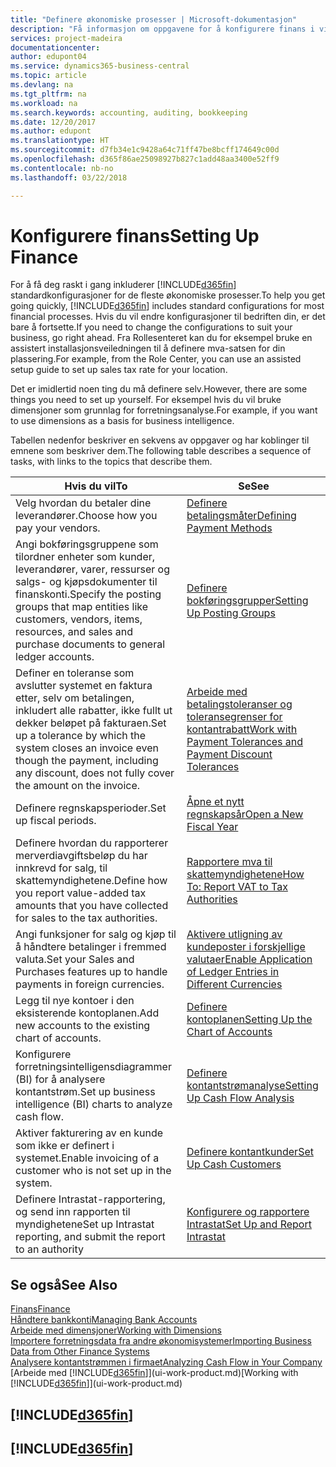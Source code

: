 ```yaml
---
title: "Definere økonomiske prosesser | Microsoft-dokumentasjon"
description: "Få informasjon om oppgavene for å konfigurere finans i virksomheten slik at alle regnskaps-, revisjons- og bokføringsbehov dekkes."
services: project-madeira
documentationcenter: 
author: edupont04
ms.service: dynamics365-business-central
ms.topic: article
ms.devlang: na
ms.tgt_pltfrm: na
ms.workload: na
ms.search.keywords: accounting, auditing, bookkeeping
ms.date: 12/20/2017
ms.author: edupont
ms.translationtype: HT
ms.sourcegitcommit: d7fb34e1c9428a64c71ff47be8bcff174649c00d
ms.openlocfilehash: d365f86ae25098927b827c1add48aa3400e52ff9
ms.contentlocale: nb-no
ms.lasthandoff: 03/22/2018

---
```

# <a name="setting-up-finance"></a><span data-ttu-id="39633-103">Konfigurere finans</span><span class="sxs-lookup"><span data-stu-id="39633-103">Setting Up Finance</span></span>
<span data-ttu-id="39633-104">For å få deg raskt i gang inkluderer [!INCLUDE[d365fin](includes/d365fin_md.md)] standardkonfigurasjoner for de fleste økonomiske prosesser.</span><span class="sxs-lookup"><span data-stu-id="39633-104">To help you get going quickly, [!INCLUDE[d365fin](includes/d365fin_md.md)] includes standard configurations for most financial processes.</span></span> <span data-ttu-id="39633-105">Hvis du vil endre konfigurasjoner til bedriften din, er det bare å fortsette.</span><span class="sxs-lookup"><span data-stu-id="39633-105">If you need to change the configurations to suit your business, go right ahead.</span></span> <span data-ttu-id="39633-106">Fra Rollesenteret kan du for eksempel bruke en assistert installasjonsveiledningen til å definere mva-satsen for din plassering.</span><span class="sxs-lookup"><span data-stu-id="39633-106">For example, from the Role Center, you can use an assisted setup guide to set up sales tax rate for your location.</span></span>  

<span data-ttu-id="39633-107">Det er imidlertid noen ting du må definere selv.</span><span class="sxs-lookup"><span data-stu-id="39633-107">However, there are some things you need to set up yourself.</span></span> <span data-ttu-id="39633-108">For eksempel hvis du vil bruke dimensjoner som grunnlag for forretningsanalyse.</span><span class="sxs-lookup"><span data-stu-id="39633-108">For example, if you want to use dimensions as a basis for business intelligence.</span></span>  

<span data-ttu-id="39633-109">Tabellen nedenfor beskriver en sekvens av oppgaver og har koblinger til emnene som beskriver dem.</span><span class="sxs-lookup"><span data-stu-id="39633-109">The following table describes a sequence of tasks, with links to the topics that describe them.</span></span>

| <span data-ttu-id="39633-110">Hvis du vil</span><span class="sxs-lookup"><span data-stu-id="39633-110">To</span></span> | <span data-ttu-id="39633-111">Se</span><span class="sxs-lookup"><span data-stu-id="39633-111">See</span></span> |
| --- | --- |
| <span data-ttu-id="39633-112">Velg hvordan du betaler dine leverandører.</span><span class="sxs-lookup"><span data-stu-id="39633-112">Choose how you pay your vendors.</span></span> |[<span data-ttu-id="39633-113">Definere betalingsmåter</span><span class="sxs-lookup"><span data-stu-id="39633-113">Defining Payment Methods</span></span>](finance-payment-methods.md) |
| <span data-ttu-id="39633-114">Angi bokføringsgruppene som tilordner enheter som kunder, leverandører, varer, ressurser og salgs- og kjøpsdokumenter til finanskonti.</span><span class="sxs-lookup"><span data-stu-id="39633-114">Specify the posting groups that map entities like customers, vendors, items, resources, and sales and purchase documents to general ledger accounts.</span></span> |[<span data-ttu-id="39633-115">Definere bokføringsgrupper</span><span class="sxs-lookup"><span data-stu-id="39633-115">Setting Up Posting Groups</span></span>](finance-posting-groups.md)|
|<span data-ttu-id="39633-116">Definer en toleranse som avslutter systemet en faktura etter, selv om betalingen, inkludert alle rabatter, ikke fullt ut dekker beløpet på fakturaen.</span><span class="sxs-lookup"><span data-stu-id="39633-116">Set up a tolerance by which the system closes an invoice even though the payment, including any discount, does not fully cover the amount on the invoice.</span></span>|[<span data-ttu-id="39633-117">Arbeide med betalingstoleranser og toleransegrenser for kontantrabatt</span><span class="sxs-lookup"><span data-stu-id="39633-117">Work with Payment Tolerances and Payment Discount Tolerances</span></span>](finance-payment-tolerance-and-payment-discount-tolerance.md)|
| <span data-ttu-id="39633-118">Definere regnskapsperioder.</span><span class="sxs-lookup"><span data-stu-id="39633-118">Set up fiscal periods.</span></span> |[<span data-ttu-id="39633-119">Åpne et nytt regnskapsår</span><span class="sxs-lookup"><span data-stu-id="39633-119">Open a New Fiscal Year</span></span>](finance-how-open-new-fiscal-year.md) |
| <span data-ttu-id="39633-120">Definere hvordan du rapporterer merverdiavgiftsbeløp du har innkrevd for salg, til skattemyndighetene.</span><span class="sxs-lookup"><span data-stu-id="39633-120">Define how you report value-added tax amounts that you have collected for sales to the tax authorities.</span></span> |[<span data-ttu-id="39633-121">Rapportere mva til skattemyndighetene</span><span class="sxs-lookup"><span data-stu-id="39633-121">How To: Report VAT to Tax Authorities</span></span>](finance-how-report-vat.md)|
| <span data-ttu-id="39633-122">Angi funksjoner for salg og kjøp til å håndtere betalinger i fremmed valuta.</span><span class="sxs-lookup"><span data-stu-id="39633-122">Set your Sales and Purchases features up to handle payments in foreign currencies.</span></span>|[<span data-ttu-id="39633-123">Aktivere utligning av kundeposter i forskjellige valutaer</span><span class="sxs-lookup"><span data-stu-id="39633-123">Enable Application of Ledger Entries in Different Currencies</span></span>](finance-how-enable-application-ledger-entries-different-currencies.md)
| <span data-ttu-id="39633-124">Legg til nye kontoer i den eksisterende kontoplanen.</span><span class="sxs-lookup"><span data-stu-id="39633-124">Add new accounts to the existing chart of accounts.</span></span> |[<span data-ttu-id="39633-125">Definere kontoplanen</span><span class="sxs-lookup"><span data-stu-id="39633-125">Setting Up the Chart of Accounts</span></span>](finance-setup-chart-accounts.md) |
| <span data-ttu-id="39633-126">Konfigurere forretningsintelligensdiagrammer (BI) for å analysere kontantstrøm.</span><span class="sxs-lookup"><span data-stu-id="39633-126">Set up business intelligence (BI) charts to analyze cash flow.</span></span> |[<span data-ttu-id="39633-127">Definere kontantstrømanalyse</span><span class="sxs-lookup"><span data-stu-id="39633-127">Setting Up Cash Flow Analysis</span></span>](finance-setup-cash-flow-analyses.md) |
|<span data-ttu-id="39633-128">Aktiver fakturering av en kunde som ikke er definert i systemet.</span><span class="sxs-lookup"><span data-stu-id="39633-128">Enable invoicing of a customer who is not set up in the system.</span></span>|[<span data-ttu-id="39633-129">Definere kontantkunder</span><span class="sxs-lookup"><span data-stu-id="39633-129">Set Up Cash Customers</span></span>](finance-how-to-set-up-cash-customers.md)|
| <span data-ttu-id="39633-130">Definere Intrastat-rapportering, og send inn rapporten til myndighetene</span><span class="sxs-lookup"><span data-stu-id="39633-130">Set up Intrastat reporting, and submit the report to an authority</span></span> | [<span data-ttu-id="39633-131">Konfigurere og rapportere Intrastat</span><span class="sxs-lookup"><span data-stu-id="39633-131">Set Up and Report Intrastat</span></span>](finance-how-setup-report-intrastat.md)|

## <a name="see-also"></a><span data-ttu-id="39633-132">Se også</span><span class="sxs-lookup"><span data-stu-id="39633-132">See Also</span></span>
[<span data-ttu-id="39633-133">Finans</span><span class="sxs-lookup"><span data-stu-id="39633-133">Finance</span></span>](finance.md)  
[<span data-ttu-id="39633-134">Håndtere bankkonti</span><span class="sxs-lookup"><span data-stu-id="39633-134">Managing Bank Accounts</span></span>](bank-manage-bank-accounts.md)  
[<span data-ttu-id="39633-135">Arbeide med dimensjoner</span><span class="sxs-lookup"><span data-stu-id="39633-135">Working with Dimensions</span></span>](finance-dimensions.md)  
[<span data-ttu-id="39633-136">Importere forretningsdata fra andre økonomisystemer</span><span class="sxs-lookup"><span data-stu-id="39633-136">Importing Business Data from Other Finance Systems</span></span>](upload-data.md)  
[<span data-ttu-id="39633-137">Analysere kontantstrømmen i firmaet</span><span class="sxs-lookup"><span data-stu-id="39633-137">Analyzing Cash Flow in Your Company</span></span>](finance-analyze-cash-flow.md)  
<span data-ttu-id="39633-138">[Arbeide med [!INCLUDE[d365fin](includes/d365fin_md.md)]](ui-work-product.md)</span><span class="sxs-lookup"><span data-stu-id="39633-138">[Working with [!INCLUDE[d365fin](includes/d365fin_md.md)]](ui-work-product.md)</span></span>  

## [!INCLUDE[d365fin](includes/free_trial_md.md)]  
## [!INCLUDE[d365fin](includes/training_link_md.md)]

